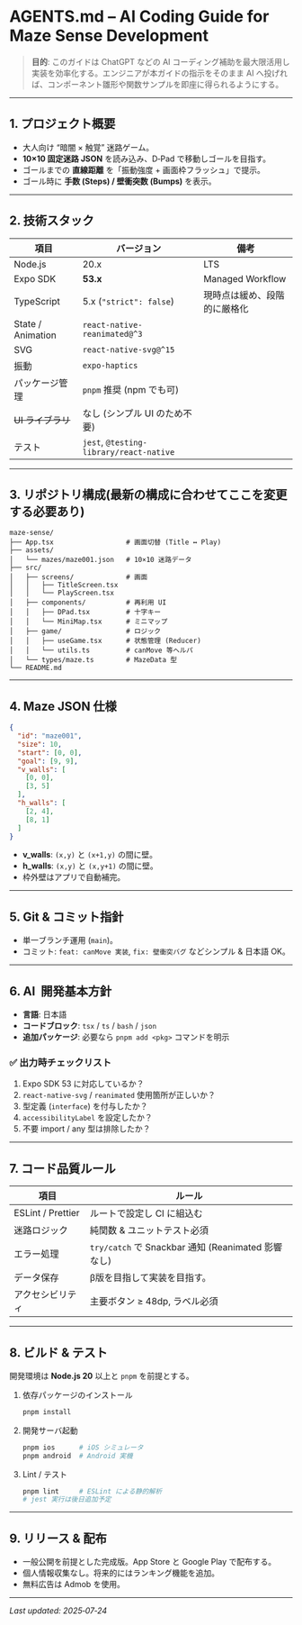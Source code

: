 # AGENTS.md – AI Coding Guide for **Maze Sense** Development

> **目的**: このガイドは ChatGPT などの AI コーディング補助を最大限活用し実装を効率化する。エンジニアが本ガイドの指示をそのまま AI へ投げれば、コンポーネント雛形や関数サンプルを即座に得られるようにする。

---

## 1. プロジェクト概要

- 大人向け “暗闇 × 触覚” 迷路ゲーム。
- **10×10 固定迷路 JSON** を読み込み、D‑Pad で移動しゴールを目指す。
- ゴールまでの **直線距離** を「振動強度 + 画面枠フラッシュ」で提示。
- ゴール時に **手数 (Steps) / 壁衝突数 (Bumps)** を表示。

---

## 2. 技術スタック 

| 項目              | バージョン                              | 備考                       |
| ----------------- | --------------------------------------- | -------------------------- |
| Node.js           | 20.x                                    | LTS                        |
| Expo SDK          | **53.x**                                | Managed Workflow           |
| TypeScript        | 5.x (`"strict": false`)                 | 現時点は緩め、段階的に厳格化 |
| State / Animation | `react-native-reanimated@^3`            |                            |
| SVG               | `react-native-svg@^15`                  |                            |
| 振動              | `expo-haptics`                          |                            |
| パッケージ管理    | `pnpm` 推奨 (npm でも可)                |                            |
| ~~UI ライブラリ~~ | なし (シンプル UI のため不要)           |                            |
| テスト            | `jest`, `@testing-library/react-native` |                            |


---

## 3. リポジトリ構成(最新の構成に合わせてここを変更する必要あり)

```
maze-sense/
├── App.tsx                  # 画面切替 (Title ↔ Play)
├── assets/
│   └── mazes/maze001.json   # 10×10 迷路データ
├── src/
│   ├── screens/             # 画面
│   │   ├── TitleScreen.tsx
│   │   └── PlayScreen.tsx
│   ├── components/          # 再利用 UI
│   │   ├── DPad.tsx         # 十字キー
│   │   └── MiniMap.tsx      # ミニマップ
│   ├── game/                # ロジック
│   │   ├── useGame.tsx      # 状態管理 (Reducer)
│   │   └── utils.ts         # canMove 等ヘルパ
│   └── types/maze.ts        # MazeData 型
└── README.md
```

---

## 4. Maze JSON 仕様 

```json
{
  "id": "maze001",
  "size": 10,
  "start": [0, 0],
  "goal": [9, 9],
  "v_walls": [
    [0, 0],
    [3, 5]
  ],
  "h_walls": [
    [2, 4],
    [8, 1]
  ]
}
```

- **v_walls**: `(x,y)` と `(x+1,y)` の間に壁。
- **h_walls**: `(x,y)` と `(x,y+1)` の間に壁。
- 枠外壁はアプリで自動補完。

---

## 5. Git & コミット指針

- 単一ブランチ運用 (`main`)。
- コミット: `feat: canMove 実装`, `fix: 壁衝突バグ` などシンプル & 日本語 OK。

---

## 6. AI  開発基本方針

- **言語**: 日本語
- **コードブロック**: `tsx` / `ts` / `bash` / `json`
- **追加パッケージ**: 必要なら `pnpm add <pkg>` コマンドを明示

### ✅ 出力時チェックリスト

1. Expo SDK 53 に対応しているか？
2. `react-native-svg` / `reanimated` 使用箇所が正しいか？
3. 型定義 (`interface`) を付与したか？
4. `accessibilityLabel` を設定したか？
5. 不要 import / any 型は排除したか？

---

## 7. コード品質ルール

| 項目              | ルール                                             |
| ----------------- | -------------------------------------------------- |
| ESLint / Prettier | ルートで設定し CI に組込む                         |
| 迷路ロジック      | 純関数 & ユニットテスト必須                        |
| エラー処理        | `try/catch` で Snackbar 通知 (Reanimated 影響なし) |
| データ保存        | β版を目指して実装を目指す。                  |
| アクセシビリティ  | 主要ボタン ≥ 48dp, ラベル必須                      |

---

## 8. ビルド & テスト

開発環境は **Node.js 20** 以上と `pnpm` を前提とする。

1. 依存パッケージのインストール
   ```bash
   pnpm install
   ```
2. 開発サーバ起動
   ```bash
   pnpm ios      # iOS シミュレータ
   pnpm android  # Android 実機
   ```
3. Lint / テスト
   ```bash
   pnpm lint     # ESLint による静的解析
   # jest 実行は後日追加予定
   ```

---

## 9. リリース & 配布

- 一般公開を前提とした完成版。App Store と Google Play で配布する。
- 個人情報収集なし。将来的にはランキング機能を追加。
- 無料広告は Admob を使用。

---

_Last updated: 2025‑07‑24_
